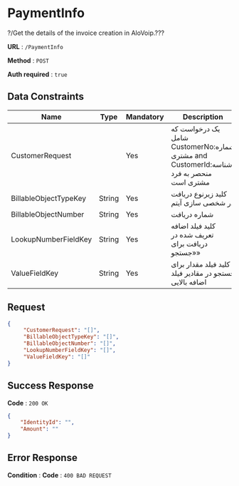 # PaymentInfo

?/Get the details of the invoice creation in AloVoip.???


**URL** : `/PaymentInfo`

**Method** : `POST`

**Auth required** : `true`

## Data Constraints

|Name|Type|Mandatory|Description|
|-|-|-|-| 
|CustomerRequest | |Yes|  یک درخواست که شامل CustomerNo:شماره مشتری and CustomerId:شناسه منحصر به فرد مشتری است|
|BillableObjectTypeKey |String |Yes | کلید زیرنوع دریافت در شخصی سازی آیتم|
|BillableObjectNumber |String |Yes |شماره دریافت |
|LookupNumberFieldKey |String |Yes | کلید فیلد اضافه تعریف شده در دریافت برای «جستجو»|
|ValueFieldKey |String |Yes | کلید فیلد مقدار برای جستجو در مقادیر فیلد اضافه بالایی|

## Request 


```json
{
     "CustomerRequest": "[]",
     "BillableObjectTypeKey": "[]",
     "BillableObjectNumber": "[]",
     "LookupNumberFieldKey": "[]",
     "ValueFieldKey": "[]"
}
```

## Success Response

**Code** : `200 OK`

```json
{
    "IdentityId": "",
    "Amount": ""
}

```

## Error Response

**Condition** : 
**Code** : `400 BAD REQUEST`

` ` 


